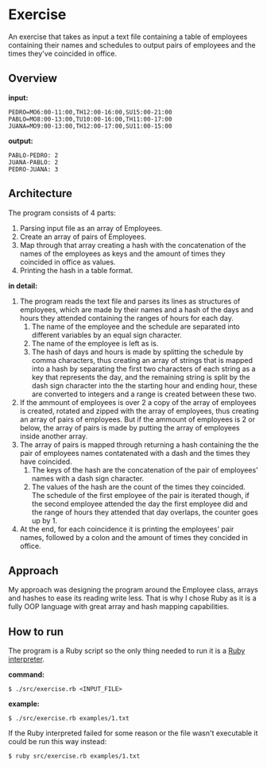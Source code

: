 # Exercise

An exercise that takes as input a text file containing a table of
employees containing their names and schedules to output pairs of
employees and the times they've coincided in office.

## Overview

**input:**
```
PEDRO=MO6:00-11:00,TH12:00-16:00,SU15:00-21:00
PABLO=MO8:00-13:00,TU10:00-16:00,TH11:00-17:00
JUANA=MO9:00-13:00,TH12:00-17:00,SU11:00-15:00
```

**output:**
```
PABLO-PEDRO: 2
JUANA-PABLO: 2
PEDRO-JUANA: 3
```

## Architecture

The program consists of 4 parts:
1. Parsing input file as an array of Employees.
2. Create an array of pairs of Employees.
3. Map through that array creating a hash with the concatenation of
the names of the employees as keys and the amount of times they
coincided in office as values.
4. Printing the hash in a table format.

**in detail:**

1. The program reads the text file and parses its lines as structures
of employees, which are made by their names and a hash of the days and
hours they attended containing the ranges of hours for each day.
	1. The name of the employee and the schedule are separated into
	different variables by an equal sign character.
	2. The name of the employee is left as is.
	3. The hash of days and hours is made by splitting the schedule by
	comma characters, thus creating an array of strings that is mapped
	into a hash by separating the first two characters of each string
	as a key that represents the day, and the remaining string is
	split by the dash sign character into the the starting hour and
	ending hour, these are converted to integers and a range is
	created between these two.
2. If the ammount of employees is over 2 a copy of the array of
employees is created, rotated and zipped with the array of employees,
thus creating an array of pairs of employees. But if the ammount of
employees is 2 or below, the array of pairs is made by putting the
array of employees inside another array.
3. The array of pairs is mapped through returning a hash containing
the the pair of employees names contatenated with a dash and the times
they have coincided.
	1. The keys of the hash are the concatenation of the pair of
	employees' names with a dash sign character.
	2. The values of the hash are the count of the times they
	coincided. The schedule of the first employee of the pair is
	iterated though, if the second employee attended the day the
	first employee did and the range of hours they attended that
	day overlaps, the counter goes up by 1.
4. At the end, for each coincidence it is printing the employees' pair
names, followed by a colon and the amount of times they concided in
office.

## Approach

My approach was designing the program around the Employee class,
arrays and hashes to ease its reading write less. That is why I chose
Ruby as it is a fully OOP language with great array and hash mapping
capabilities.

## How to run

The program is a Ruby script so the only thing needed to run it is a
[Ruby interpreter](https://www.ruby-lang.org/).

**command:**

	$ ./src/exercise.rb <INPUT_FILE>

**example:**

	$ ./src/exercise.rb examples/1.txt

If the Ruby interpreted failed for some reason or the file wasn't
executable it could be run this way instead:

	$ ruby src/exercise.rb examples/1.txt


